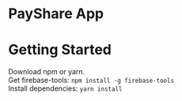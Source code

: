 # PayShare App

# Getting Started
Download npm or yarn.  
Get firebase-tools: `npm install -g firebase-tools`  
Install dependencies: `yarn install`  